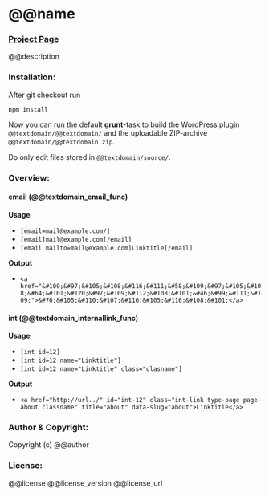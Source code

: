 # @@name
### [Project Page](@@homepage)

@@description



### Installation:

After git checkout run
```
npm install
```
Now you can run the default **grunt**-task to build the WordPress plugin `@@textdomain/@@textdomain/` and the uploadable ZIP-archive `@@textdomain/@@textdomain.zip`.

Do only edit files stored in `@@textdomain/source/`.



### Overview:

#### email (@@textdomain_email_func)
**Usage**
* ```[email=mail@example.com/]```
* ```[email]mail@example.com[/email]```
* ```[email mailto=mail@example.com]Linktitle[/email]```

**Output**
* ```<a href="&#109;&#97;&#105;&#108;&#116;&#111;&#58;&#109;&#97;&#105;&#108;&#64;&#101;&#120;&#97;&#109;&#112;&#108;&#101;&#46;&#99;&#111;&#109;">&#76;&#105;&#110;&#107;&#116;&#105;&#116;&#108;&#101;</a>```

#### int (@@textdomain_internallink_func)
**Usage**
* ```[int id=12]```
* ```[int id=12 name="Linktitle"]```
* ```[int id=12 name="Linktitle" class="clasname"]```

**Output**
* ```<a href="http://url../" id="int-12" class="int-link type-page page-about classname" title="about" data-slug="about">Linktitle</a>```



### Author & Copyright:

Copyright (c) @@author



### License:

@@license @@license_version
@@license_url